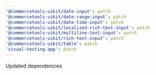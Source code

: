 ```yaml
---
'@commercetools-uikit/date-input': patch
'@commercetools-uikit/date-range-input': patch
'@commercetools-uikit/date-time-input': patch
'@commercetools-uikit/localized-rich-text-input': patch
'@commercetools-uikit/multiline-text-input': patch
'@commercetools-uikit/rich-text-input': patch
'@commercetools-uikit/table': patch
'visual-testing-app': patch
---
```


Updated dependencies
